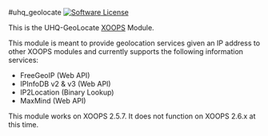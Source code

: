 #uhq_geolocate
[![Software License](https://img.shields.io/badge/license-GPL-brightgreen.svg?style=flat)](LICENSE) 

This is the UHQ-GeoLocate [XOOPS](https://xoops.org) Module.

This module is meant to provide geolocation services given an IP address to other XOOPS modules and currently supports the following information services:

* FreeGeoIP (Web API)
* IPInfoDB v2 & v3 (Web API)
* IP2Location (Binary Lookup)
* MaxMind (Web API)

This module works on XOOPS 2.5.7. It does not function on XOOPS 2.6.x at this time.

